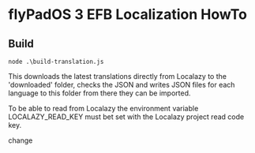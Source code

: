 # flyPadOS 3 EFB Localization HowTo

## Build

`node .\build-translation.js`

This downloads the latest translations directly from Localazy to the 'downloaded' folder, checks the JSON and writes
JSON files for each language to this folder from there they can be imported.

To be able to read from Localazy the environment variable LOCALAZY_READ_KEY must bet set with the Localazy project read
code key.

change
